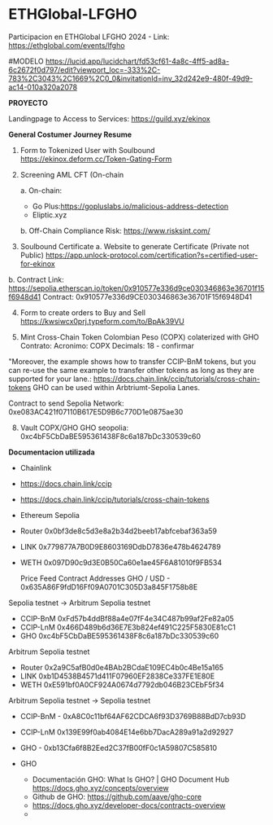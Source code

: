 # ETHGlobal-LFGHO
Participacion en ETHGlobal LFGHO 2024 - Link: https://ethglobal.com/events/lfgho


#MODELO 
https://lucid.app/lucidchart/fd53cf61-4a8c-4ff5-ad8a-6c2672f0d797/edit?viewport_loc=-333%2C-783%2C3043%2C1669%2C0_0&invitationId=inv_32d242e9-480f-49d9-ac14-010a320a2078 

**PROYECTO**

Landingpage to Access to Services: https://guild.xyz/ekinox

**General Costumer Journey Resume**

1. Form to Tokenized User with Soulbound 
   https://ekinox.deform.cc/Token-Gating-Form
   
2. Screening AML CFT (On-chain

   a. On-chain: 
      - Go Plus:https://gopluslabs.io/malicious-address-detection
      - Eliptic.xyz 

   b. Off-Chain
      Compliance Risk: https://www.risksint.com/ 

3.  Soulbound Certificate
   a. Website to generate Certificate (Private not Public)
   https://app.unlock-protocol.com/certification?s=certified-user-for-ekinox 

   b. Contract
      Link: https://sepolia.etherscan.io/token/0x910577e336d9ce030346863e36701f15f6948d41
      Contract: 0x910577e336d9CE030346863e36701F15f6948D41  

4. Form to create orders to Buy and Sell      
   https://kwsiwcx0prj.typeform.com/to/BpAk39VU
   
5. Mint Cross-Chain Token Colombian Peso (COPX) colaterized with GHO
   Contrato:
   Acronimo: COPX
   Decimals: 18 - confirmar

"Moreover, the example shows how to transfer CCIP-BnM tokens, but you can re-use the same example to transfer other tokens as long as they are supported for your lane.:
https://docs.chain.link/ccip/tutorials/cross-chain-tokens 
GHO can be used within Arbtriumt-Sepolia Lanes.


Contract to send Sepolia Network: 0xe083AC421f07110B617E5D9B6c770D1e0875ae30




8. Vault COPX/GHO
GHO seopolia: 0xc4bF5CbDaBE595361438F8c6a187bDc330539c60



**Documentacion utilizada**





- Chainlink
- https://docs.chain.link/ccip
-  https://docs.chain.link/ccip/tutorials/cross-chain-tokens
- Ethereum Sepolia
-    Router  0x0bf3de8c5d3e8a2b34d2beeb17abfcebaf363a59
-    LINK 0x779877A7B0D9E8603169DdbD7836e478b4624789
- WETH 0x097D90c9d3E0B50Ca60e1ae45F6A81010f9FB534

  Price Feed Contract Addresses GHO / USD - 0x635A86F9fdD16Ff09A0701C305D3a845F1758b8E


Sepolia testnet -> Arbitrum Sepolia testnet
- CCIP-BnM	 0xFd57b4ddBf88a4e07fF4e34C487b99af2Fe82a05
- CCIP-LnM	0x466D489b6d36E7E3b824ef491C225F5830E81cC1
- GHO 0xc4bF5CbDaBE595361438F8c6a187bDc330539c60


Arbitrum Sepolia testnet
- Router 0x2a9C5afB0d0e4BAb2BCdaE109EC4b0c4Be15a165
- LINK 0xb1D4538B4571d411F07960EF2838Ce337FE1E80E
- WETH 0xE591bf0A0CF924A0674d7792db046B23CEbF5f34

Arbitrum Sepolia testnet -> Sepolia testnet
- CCIP-BnM - 0xA8C0c11bf64AF62CDCA6f93D3769B88BdD7cb93D
- CCIP-LnM 0x139E99f0ab4084E14e6bb7DacA289a91a2d92927
- GHO - 0xb13Cfa6f8B2Eed2C37fB00fF0c1A59807C585810


- GHO
   - Documentación GHO: What Is GHO? | GHO Document Hub https://docs.gho.xyz/concepts/overview
   - Github de GHO: https://github.com/aave/gho-core
   - https://docs.gho.xyz/developer-docs/contracts-overview
   - 


